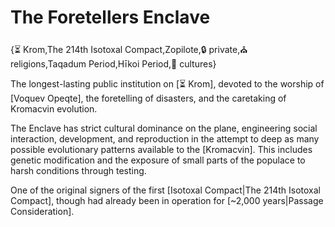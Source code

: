 # The Foretellers Enclave

{⏳ Krom,The 214th Isotoxal Compact,Zopilote,🔒 private,⛪ religions,Taqadum Period,Hīkoi Period,👥 cultures}

The longest-lasting public institution on [⏳ Krom], devoted to the worship of [Voquev Opeqte], the foretelling of disasters, and the caretaking of Kromacvin evolution.

The Enclave has strict cultural dominance on the plane, engineering social interaction, development, and reproduction in the attempt to deep as many possible evolutionary patterns available to the [Kromacvin]. This includes genetic modification and the exposure of small parts of the populace to harsh conditions through testing.

One of the original signers of the first [Isotoxal Compact|The 214th Isotoxal Compact], though had already been in operation for [~2,000 years|Passage Consideration].
